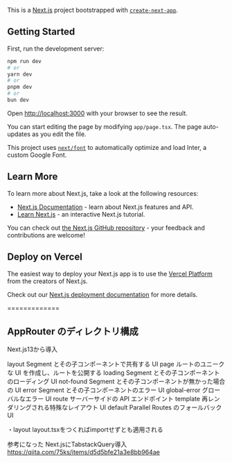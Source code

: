 This is a [Next.js](https://nextjs.org/) project bootstrapped with [`create-next-app`](https://github.com/vercel/next.js/tree/canary/packages/create-next-app).

## Getting Started

First, run the development server:

```bash
npm run dev
# or
yarn dev
# or
pnpm dev
# or
bun dev
```

Open [http://localhost:3000](http://localhost:3000) with your browser to see the result.

You can start editing the page by modifying `app/page.tsx`. The page auto-updates as you edit the file.

This project uses [`next/font`](https://nextjs.org/docs/basic-features/font-optimization) to automatically optimize and load Inter, a custom Google Font.

## Learn More

To learn more about Next.js, take a look at the following resources:

- [Next.js Documentation](https://nextjs.org/docs) - learn about Next.js features and API.
- [Learn Next.js](https://nextjs.org/learn) - an interactive Next.js tutorial.

You can check out [the Next.js GitHub repository](https://github.com/vercel/next.js/) - your feedback and contributions are welcome!

## Deploy on Vercel

The easiest way to deploy your Next.js app is to use the [Vercel Platform](https://vercel.com/new?utm_medium=default-template&filter=next.js&utm_source=create-next-app&utm_campaign=create-next-app-readme) from the creators of Next.js.

Check out our [Next.js deployment documentation](https://nextjs.org/docs/deployment) for more details.

=============

## AppRouter のディレクトリ構成
Next.js13から導入


layout	  Segment とその子コンポーネントで共有する UI
page	    ルートのユニークな UI を作成し、ルートを公開する
loading	  Segment とその子コンポーネントのローディング UI
not-found	Segment とその子コンポーネントが無かった場合の UI
error	    Segment とその子コンポーネントのエラー UI
global-error	グローバルなエラー UI
route	     サーバーサイドの API エンドポイント
template	 再レンダリングされる特殊なレイアウト UI
default	   Parallel Routes のフォールバック UI

・layout
layout.tsxをつくればimportせずとも適用される

参考になった
Next.jsにTabstackQuery導入
https://qiita.com/75ks/items/d5d5bfe21a3e8bb964ae
